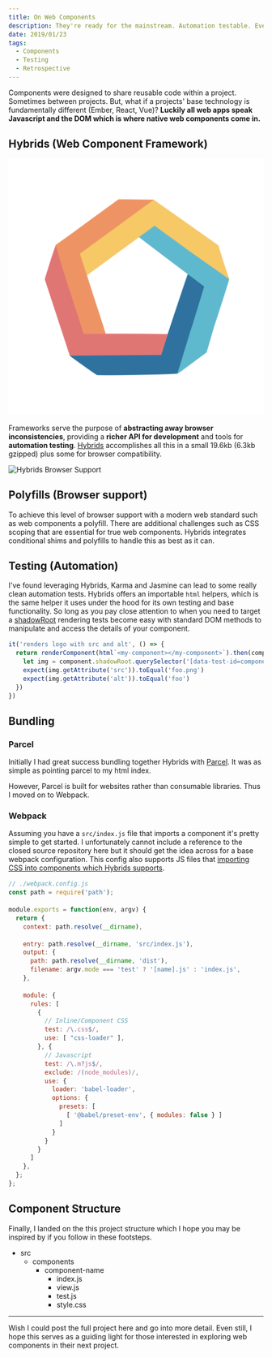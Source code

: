 ```yaml
---
title: On Web Components
description: They're ready for the mainstream. Automation testable. Even IE11 compatible, mostly.
date: 2019/01/23
tags:
  - Components
  - Testing
  - Retrospective
---
```


Components were designed to share reusable code within a project. Sometimes between projects. But, what if a projects' base technology is fundamentally different (Ember, React, Vue)? **Luckily all web apps speak Javascript and the DOM which is where native web components come in.**

## Hybrids (Web Component Framework)

![Hybrids Logo](https://raw.githubusercontent.com/hybridsjs/hybrids/master/docs/assets/hybrids-logo.svg?sanitize=true)

Frameworks serve the purpose of **abstracting away browser inconsistencies**, providing a **richer API for development** and tools for **automation testing**. [Hybrids](https://hybrids.js.org/) accomplishes all this in a small 19.6kb (6.3kb gzipped) plus some for browser compatibility.

![Hybrids Browser Support](https://saucelabs.com/browser-matrix/hybrids.svg)

## Polyfills (Browser support)

To achieve this level of browser support with a modern web standard such as web components a polyfill. There are additional challenges such as CSS scoping that are essential for true web components. Hybrids integrates conditional shims and polyfills to handle this as best as it can.

## Testing (Automation)

I've found leveraging Hybrids, Karma and Jasmine can lead to some really clean automation tests. Hybrids offers an importable `html` helpers, which is the same helper it uses under the hood for its own testing and base functionality. So long as you pay close attention to when you need to target a [shadowRoot](https://developer.mozilla.org/en-US/docs/Web/API/Element/shadowRoot) rendering tests become easy with standard DOM methods to manipulate and access the details of your component.

``` javascript
it('renders logo with src and alt', () => {
  return renderComponent(html`<my-component></my-component>`).then(component => {
    let img = component.shadowRoot.querySelector('[data-test-id=componentImg]')
    expect(img.getAttribute('src')).toEqual('foo.png')
    expect(img.getAttribute('alt')).toEqual('foo')
  })
})
```

## Bundling

### Parcel

Initially I had great success bundling together Hybrids with [Parcel](https://parceljs.org/). It was as simple as pointing parcel to my html index.

However, Parcel is built for websites rather than consumable libraries. Thus I moved on to Webpack.

### Webpack

Assuming you have a `src/index.js` file that imports a component it's pretty simple to get started. I unfortunately cannot include a reference to the closed source repository here but it should get the idea across for a base webpack configuration. This config also supports JS files that [importing CSS into components which Hybrids supports](https://hybrids.js.org/template-engine/styling#css-stylesheet).

``` javascript
// ./webpack.config.js
const path = require('path');

module.exports = function(env, argv) {
  return {
    context: path.resolve(__dirname),

    entry: path.resolve(__dirname, 'src/index.js'),
    output: {
      path: path.resolve(__dirname, 'dist'),
      filename: argv.mode === 'test' ? '[name].js' : 'index.js',
    },

    module: {
      rules: [
        {
          // Inline/Component CSS
          test: /\.css$/,
          use: [ "css-loader" ],
        }, {
          // Javascript
          test: /\.m?js$/,
          exclude: /(node_modules)/,
          use: {
            loader: 'babel-loader',
            options: {
              presets: [
                [ '@babel/preset-env', { modules: false } ]
              ]
            }
          }
        }
      ]
    },
  };
};
```

## Component Structure

Finally, I landed on the this project structure which I hope you may be inspired by if you follow in these footsteps.

* src
  * components
    * component-name
      * index.js
      * view.js
      * test.js
      * style.css

---

Wish I could post the full project here and go into more detail. Even still, I hope this serves as a guiding light for those interested in exploring web components in their next project.
